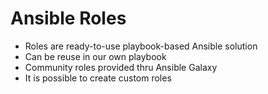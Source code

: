 # Ansible Roles

- Roles are ready-to-use playbook-based Ansible solution
- Can be reuse in our own playbook
- Community roles provided thru Ansible Galaxy
- It is possible to create custom roles

